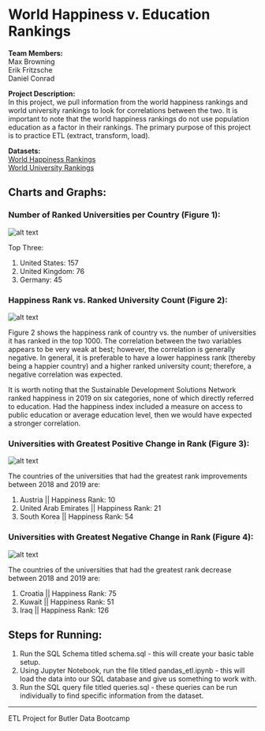 # World Happiness v. Education Rankings

**Team Members:** <br>
Max Browning <br>
Erik Fritzsche <br>
Daniel Conrad

**Project Description:** <br>
In this project, we pull information from the world happiness rankings and world university rankings to look for correlations between the two. It is important to note that the world happiness rankings do not use population education as a factor in their rankings. The primary purpose of this project is to practice ETL (extract, transform, load).

**Datasets:** <br>
[World Happiness Rankings](https://www.kaggle.com/unsdsn/world-happiness?select=2019.csv) <br>
[World University Rankings](https://www.kaggle.com/divyansh22/qs-world-university-rankings?select=2019-QS-World-University-Rankings.csv)

## Charts and Graphs: <br>

### **Number of Ranked Universities per Country (Figure 1):**

![alt text](https://github.com/MaxBrowning/world-happiness-v-education-group-one/blob/main/Results/Number%20of%20Ranked%20Universities%20per%20Country%20Visualization.png)

Top Three:
1. United States: 157
2. United Kingdom: 76
3. Germany: 45

### **Happiness Rank vs. Ranked University Count (Figure 2):**

![alt text](https://github.com/MaxBrowning/world-happiness-v-education-group-one/blob/main/Results/happiness_rank_vs_ranked_university_count.png)

Figure 2 shows the happiness rank of country vs. the number of universities it has ranked in the top 1000. The correlation between the two variables appears to be very weak at best; however, the correlation is generally negative. In general, it is preferable to have a lower happiness rank (thereby being a happier country) and a higher ranked university count; therefore, a negative correlation was expected.

It is worth noting that the Sustainable Development Solutions Network ranked happiness in 2019 on six categories, none of which directly referred to education. Had the happiness index included a measure on access to public education or average education level, then we would have expected a stronger correlation.

### **Universities with Greatest Positive Change in Rank (Figure 3):**

![alt text](https://github.com/MaxBrowning/world-happiness-v-education-group-one/blob/main/Results/most_positive_change_in_rank.png)

The countries of the universities that had the greatest rank improvements between 2018 and 2019 are:

1. Austria                || Happiness Rank: 10
2. United Arab Emirates   || Happiness Rank: 21
3. South Korea            || Happiness Rank: 54


### **Universities with Greatest Negative Change in Rank (Figure 4):**

![alt text](https://github.com/MaxBrowning/world-happiness-v-education-group-one/blob/main/Results/most_negative_change_in_rank.png)

The countries of the universities that had the greatest rank decrease between 2018 and 2019 are:

1. Croatia || Happiness Rank: 75
2. Kuwait || Happiness Rank: 51
3. Iraq || Happiness Rank: 126

## Steps for Running:

1. Run the SQL Schema titled schema.sql - this will create your basic table setup.
2. Using Jupyter Notebook, run the file titled pandas_etl.ipynb - this will load the data into our SQL database and give us something to work with.
3. Run the SQL query file titled queries.sql - these queries can be run individually to find specific information from the dataset.



-----
ETL Project for Butler Data Bootcamp

